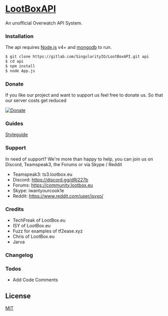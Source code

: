 # [LootBoxAPI](https://lootbox.eu)
An unofficial Overwatch API System.


### Installation
The api requires [Node.js](https://nodejs.org/)  v4+ and [mongodb](https://docs.mongodb.com/)  to run.


```sh
$ git clone https://gitlab.com/SingularityIO/LootBoxAPI.git api
$ cd api
$ npm install
$ node App.js
```

###  Donate
If you like our project and want to support us feel free to donate us. So that our server costs get reduced 

[![Donate](https://img.shields.io/badge/Donate-PayPal-green.svg)](https://www.paypal.com/cgi-bin/webscr?cmd=_s-xclick&hosted_button_id=3SVVKGLWXRQFY)

###  Guides
[Styleguide](http://hapijs.com/styleguide)
###  Support
In need of support? We're more than happy to help, you can join us on Discord, Teamspeak3, the Forums or via Skype / Reddit
* Teamspeak3: ts3.lootbox.eu
* Discord: https://discord.gg/dRj227b
* Forums: https://community.lootbox.eu
* Skype: iwantyourcook1e
* Reddit: https://www.reddit.com/user/isyxo/

###  Credits
* TechFreak of LootBox.eu 
* ISY of LootBox.eu
* Fuzz for examples of tf2ease.xyz
* Chris of LootBox.eu
* Jarva 


### Changelog

### Todos
 - Add Code Comments

License
----

[MIT](https://gitlab.com/SingularityIO/LootBoxAPI/blob/master/LICENSE)




